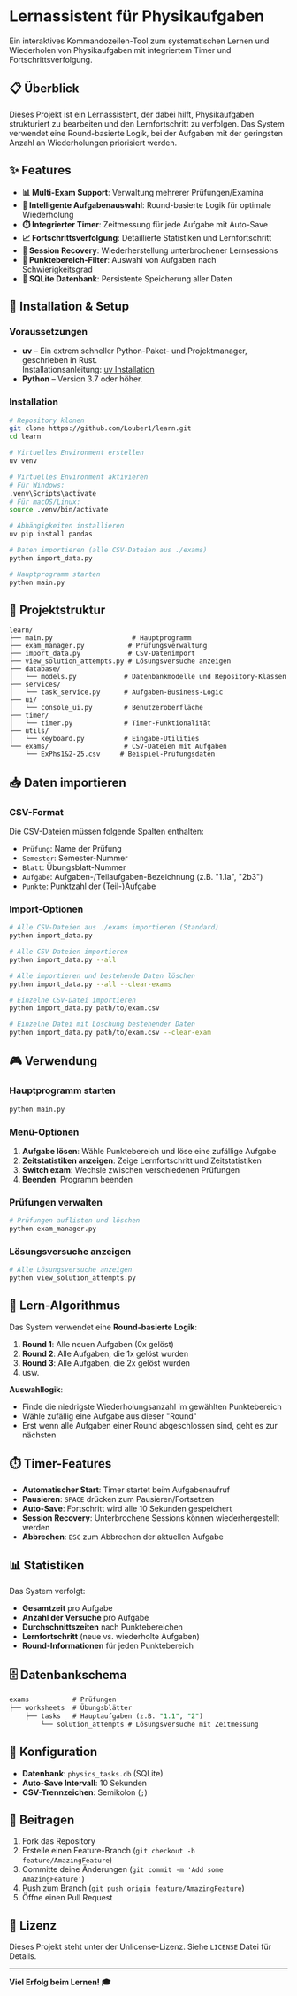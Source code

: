 # Lernassistent für Physikaufgaben

Ein interaktives Kommandozeilen-Tool zum systematischen Lernen und Wiederholen von Physikaufgaben mit integriertem Timer und Fortschrittsverfolgung.

## 📋 Überblick

Dieses Projekt ist ein Lernassistent, der dabei hilft, Physikaufgaben strukturiert zu bearbeiten und den Lernfortschritt zu verfolgen. Das System verwendet eine Round-basierte Logik, bei der Aufgaben mit der geringsten Anzahl an Wiederholungen priorisiert werden.

## ✨ Features

- **📊 Multi-Exam Support**: Verwaltung mehrerer Prüfungen/Examina
- **🎯 Intelligente Aufgabenauswahl**: Round-basierte Logik für optimale Wiederholung
- **⏱️ Integrierter Timer**: Zeitmessung für jede Aufgabe mit Auto-Save
- **📈 Fortschrittsverfolgung**: Detaillierte Statistiken und Lernfortschritt
- **🔄 Session Recovery**: Wiederherstellung unterbrochener Lernsessions
- **📝 Punktebereich-Filter**: Auswahl von Aufgaben nach Schwierigkeitsgrad
- **💾 SQLite Datenbank**: Persistente Speicherung aller Daten

## 🚀 Installation & Setup

### Voraussetzungen

- **uv** – Ein extrem schneller Python-Paket- und Projektmanager, geschrieben in Rust.  
  Installationsanleitung: [uv Installation](https://docs.astral.sh/uv/getting-started/installation/)
- **Python** – Version 3.7 oder höher.

### Installation
```bash
# Repository klonen
git clone https://github.com/Louber1/learn.git
cd learn

# Virtuelles Environment erstellen
uv venv

# Virtuelles Environment aktivieren
# Für Windows:
.venv\Scripts\activate
# Für macOS/Linux:
source .venv/bin/activate

# Abhängigkeiten installieren
uv pip install pandas

# Daten importieren (alle CSV-Dateien aus ./exams)
python import_data.py

# Hauptprogramm starten
python main.py
```

## 📁 Projektstruktur

```
learn/
├── main.py                    # Hauptprogramm
├── exam_manager.py           # Prüfungsverwaltung
├── import_data.py            # CSV-Datenimport
├── view_solution_attempts.py # Lösungsversuche anzeigen
├── database/
│   └── models.py            # Datenbankmodelle und Repository-Klassen
├── services/
│   └── task_service.py      # Aufgaben-Business-Logic
├── ui/
│   └── console_ui.py        # Benutzeroberfläche
├── timer/
│   └── timer.py             # Timer-Funktionalität
├── utils/
│   └── keyboard.py          # Eingabe-Utilities
└── exams/                   # CSV-Dateien mit Aufgaben
    └── ExPhs1&2-25.csv     # Beispiel-Prüfungsdaten
```

## 📥 Daten importieren

### CSV-Format
Die CSV-Dateien müssen folgende Spalten enthalten:
- `Prüfung`: Name der Prüfung
- `Semester`: Semester-Nummer
- `Blatt`: Übungsblatt-Nummer
- `Aufgabe`: Aufgaben-/Teilaufgaben-Bezeichnung (z.B. "1.1a", "2b3")
- `Punkte`: Punktzahl der (Teil-)Aufgabe

### Import-Optionen

```bash
# Alle CSV-Dateien aus ./exams importieren (Standard)
python import_data.py

# Alle CSV-Dateien importieren
python import_data.py --all

# Alle importieren und bestehende Daten löschen
python import_data.py --all --clear-exams

# Einzelne CSV-Datei importieren
python import_data.py path/to/exam.csv

# Einzelne Datei mit Löschung bestehender Daten
python import_data.py path/to/exam.csv --clear-exam
```

## 🎮 Verwendung

### Hauptprogramm starten
```bash
python main.py
```

### Menü-Optionen
1. **Aufgabe lösen**: Wähle Punktebereich und löse eine zufällige Aufgabe
2. **Zeitstatistiken anzeigen**: Zeige Lernfortschritt und Zeitstatistiken
3. **Switch exam**: Wechsle zwischen verschiedenen Prüfungen
4. **Beenden**: Programm beenden

### Prüfungen verwalten
```bash
# Prüfungen auflisten und löschen
python exam_manager.py
```

### Lösungsversuche anzeigen
```bash
# Alle Lösungsversuche anzeigen
python view_solution_attempts.py
```

## 🧠 Lern-Algorithmus

Das System verwendet eine **Round-basierte Logik**:

1. **Round 1**: Alle neuen Aufgaben (0x gelöst)
2. **Round 2**: Alle Aufgaben, die 1x gelöst wurden
3. **Round 3**: Alle Aufgaben, die 2x gelöst wurden
4. usw.

**Auswahllogik**:
- Finde die niedrigste Wiederholungsanzahl im gewählten Punktebereich
- Wähle zufällig eine Aufgabe aus dieser "Round"
- Erst wenn alle Aufgaben einer Round abgeschlossen sind, geht es zur nächsten

## ⏱️ Timer-Features

- **Automatischer Start**: Timer startet beim Aufgabenaufruf
- **Pausieren**: `SPACE` drücken zum Pausieren/Fortsetzen
- **Auto-Save**: Fortschritt wird alle 10 Sekunden gespeichert
- **Session Recovery**: Unterbrochene Sessions können wiederhergestellt werden
- **Abbrechen**: `ESC` zum Abbrechen der aktuellen Aufgabe

## 📊 Statistiken

Das System verfolgt:
- **Gesamtzeit** pro Aufgabe
- **Anzahl der Versuche** pro Aufgabe
- **Durchschnittszeiten** nach Punktebereichen
- **Lernfortschritt** (neue vs. wiederholte Aufgaben)
- **Round-Informationen** für jeden Punktebereich

## 🗄️ Datenbankschema

```sql
exams           # Prüfungen
├── worksheets  # Übungsblätter
    ├── tasks   # Hauptaufgaben (z.B. "1.1", "2")
        └── solution_attempts # Lösungsversuche mit Zeitmessung
```

## 🔧 Konfiguration

- **Datenbank**: `physics_tasks.db` (SQLite)
- **Auto-Save Intervall**: 10 Sekunden
- **CSV-Trennzeichen**: Semikolon (`;`)

## 🤝 Beitragen

1. Fork das Repository
2. Erstelle einen Feature-Branch (`git checkout -b feature/AmazingFeature`)
3. Committe deine Änderungen (`git commit -m 'Add some AmazingFeature'`)
4. Push zum Branch (`git push origin feature/AmazingFeature`)
5. Öffne einen Pull Request

## 📝 Lizenz

Dieses Projekt steht unter der Unlicense-Lizenz. Siehe `LICENSE` Datei für Details.

---

**Viel Erfolg beim Lernen! 🎓**
